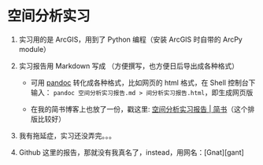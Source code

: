 空间分析实习
==========


1. 实习用的是 ArcGIS，用到了 Python 编程（安装 ArcGIS 时自带的 ArcPy module）


2. 实习报告用 Markdown 写成 （方便撰写，也方便日后导出成各种格式） 

    * 可用 [pandoc][pandoc] 转化成各种格式，比如网页的 html 格式，在 Shell 控制台下输入： `pandoc 空间分析实习报告.md > 间分析实习报告.html`，即生成网页版

    * 在我的简书博客上也放了一份，戳这里: [空间分析实习报告 | 简书][arcgis-report-jianshu]（这个排版比较好）


3. 我有拖延症，实习还没弄完。。。


4. Github 这里的报告，那就没有我真名了，instead，用网名：[Gnat][gant]



[pandoc]: http://johnmacfarlane.net/pandoc/
[arcgis-report-jianshu]: http://jianshu.io/p/2eb40e09f481
[gnat]: https://district10.github.io/about/
